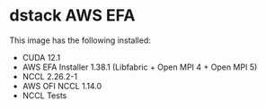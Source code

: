 # dstack AWS EFA

This image has the following installed:

* CUDA 12.1
* AWS EFA Installer 1.38.1 (Libfabric + Open MPI 4 + Open MPI 5)
* NCCL 2.26.2-1
* AWS OFI NCCL 1.14.0
* NCCL Tests
